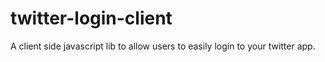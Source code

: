# twitter-login-client
A client side javascript lib to allow users to easily login to your twitter app.
